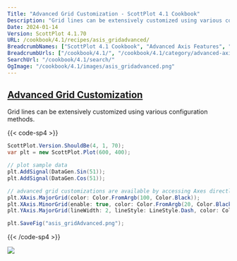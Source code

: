 ```yaml
---
Title: "Advanced Grid Customization - ScottPlot 4.1 Cookbook"
Description: "Grid lines can be extensively customized using various configuration methods."
Date: 2024-01-14
Version: ScottPlot 4.1.70
URL: /cookbook/4.1/recipes/asis_gridadvanced/
BreadcrumbNames: ["ScottPlot 4.1 Cookbook", "Advanced Axis Features", "Advanced Grid Customization"]
BreadcrumbUrls: ["/cookbook/4.1/", "/cookbook/4.1/category/advanced-axis-features", "/cookbook/4.1/recipes/asis_gridadvanced/"]
SearchUrl: "/cookbook/4.1/search/"
OgImage: "/cookbook/4.1/images/asis_gridadvanced.png"
---
```


<h2><a id='advanced-grid-customization' href='/cookbook/4.1/recipes/asis_gridadvanced/'>Advanced Grid Customization</a></h2>

Grid lines can be extensively customized using various configuration methods.

{{< code-sp4 >}}

```cs
ScottPlot.Version.ShouldBe(4, 1, 70);
var plt = new ScottPlot.Plot(600, 400);

// plot sample data
plt.AddSignal(DataGen.Sin(51));
plt.AddSignal(DataGen.Cos(51));

// advanced grid customizations are available by accessing Axes directly
plt.XAxis.MajorGrid(color: Color.FromArgb(100, Color.Black));
plt.XAxis.MinorGrid(enable: true, color: Color.FromArgb(20, Color.Black));
plt.YAxis.MajorGrid(lineWidth: 2, lineStyle: LineStyle.Dash, color: Color.Magenta);

plt.SaveFig("asis_gridAdvanced.png");
```

{{< /code-sp4 >}}

<img src='../../images/asis_gridadvanced.png' class='d-block mx-auto my-5' />


